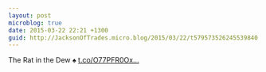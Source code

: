```yaml
---
layout: post
microblog: true
date: 2015-03-22 22:21 +1300
guid: http://JacksonOfTrades.micro.blog/2015/03/22/t579573526245539840.html
---
```

The Rat in the Dew ♠ [t.co/O77PFR0Ox...](http://t.co/O77PFR0OxE)
